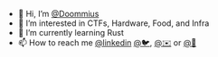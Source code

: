- 👋 Hi, I’m [@Doommius](https://github.com/Doommius)
- 👀 I’m interested in CTFs, Hardware, Food, and Infra
- 🌱 I’m currently learning Rust 
- 📫 How to reach me [@linkedin](https://www.linkedin.com/in/markjervelund/) [@🐦](https://twitter.com/doommius), [@✉️](mailto:github@doommius.com) or [@📸](https://instagram.com/doommius)

<!---
Doommius/Doommius is a ✨ special ✨ repository because its `README.md` (this file) appears on your GitHub profile.
You can click the Preview link to take a look at your changes.
--->
